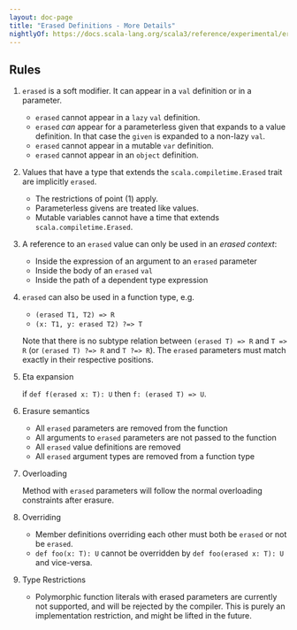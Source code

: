 ```yaml
---
layout: doc-page
title: "Erased Definitions - More Details"
nightlyOf: https://docs.scala-lang.org/scala3/reference/experimental/erased-defs-spec.html
---
```


## Rules

1. `erased` is a soft modifier. It can appear in a `val` definition or in a parameter.
   * `erased` cannot appear in a `lazy` `val` definition.
   * `erased` _can_ appear for a parameterless given that expands to a value
     definition. In that case the `given` is expanded to a non-lazy `val`.
   * `erased` cannot appear in a mutable `var` definition.
   * `erased` cannot appear in an `object` definition.

2. Values that have a type that extends the `scala.compiletime.Erased` trait are
   implicitly `erased`.

   * The restrictions of point (1) apply.
   * Parameterless givens are treated like values.
   * Mutable variables cannot have a time that extends `scala.compiletime.Erased`.

3. A reference to an `erased` value can only be used in an *erased context*:
   * Inside the expression of an argument to an `erased` parameter
   * Inside the body of an `erased` `val`
   * Inside the path of a dependent type expression

4. `erased` can also be used in a function type, e.g.

   * `(erased T1, T2) => R`
   * `(x: T1, y: erased T2) ?=> T`

   Note that there is no subtype relation between `(erased T) => R` and `T => R` (or `(erased T) ?=> R` and `T ?=> R`). The `erased` parameters must match exactly in their respective positions.

5. Eta expansion

   if `def f(erased x: T): U` then `f: (erased T) => U`.

6. Erasure semantics
   * All `erased` parameters are removed from the function
   * All arguments to `erased` parameters are not passed to the function
   * All `erased` value definitions are removed
   * All `erased` argument types are removed from a function type

7. Overloading

   Method with `erased` parameters will follow the normal overloading constraints after erasure.

8. Overriding
   * Member definitions overriding each other must both be `erased` or not be `erased`.
   * `def foo(x: T): U` cannot be overridden by `def foo(erased x: T): U` and vice-versa.

9. Type Restrictions
   * Polymorphic function literals with erased parameters are currently not supported, and will be rejected by the compiler. This is purely an implementation restriction, and might be lifted in the future.

